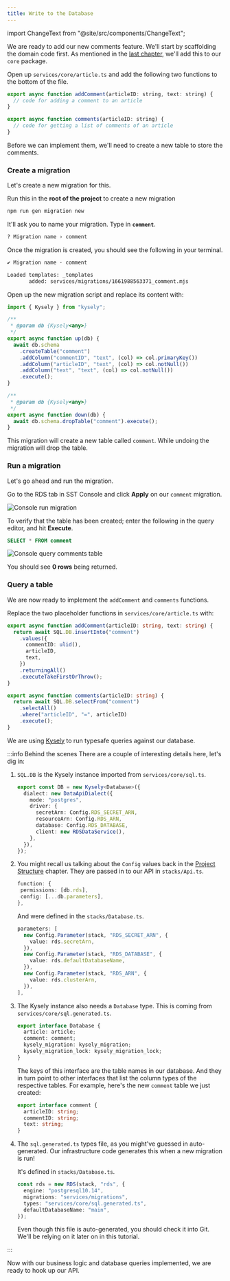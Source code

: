 ```yaml
---
title: Write to the Database
---
```


import ChangeText from "@site/src/components/ChangeText";

We are ready to add our new comments feature. We'll start by scaffolding the domain code first. As mentioned in the [last chapter](domain-driven-design.md), we'll add this to our `core` package.

<ChangeText>

Open up `services/core/article.ts` and add the following two functions to the bottom of the file.

</ChangeText>

```js
export async function addComment(articleID: string, text: string) {
  // code for adding a comment to an article
}

export async function comments(articleID: string) {
  // code for getting a list of comments of an article
}
```

Before we can implement them, we'll need to create a new table to store the comments.

### Create a migration

Let's create a new migration for this.

<ChangeText>

Run this in the **root of the project** to create a new migration

</ChangeText>

```bash
npm run gen migration new
```

<ChangeText>

It'll ask you to name your migration. Type in **`comment`**.

</ChangeText>

```bash
? Migration name › comment
```

Once the migration is created, you should see the following in your terminal.

```bash
✔ Migration name · comment

Loaded templates: _templates
       added: services/migrations/1661988563371_comment.mjs
```

<ChangeText>

Open up the new migration script and replace its content with:

</ChangeText>

```ts title="services/migrations/1661988563371_comment.mjs"
import { Kysely } from "kysely";

/**
 * @param db {Kysely<any>}
 */
export async function up(db) {
  await db.schema
    .createTable("comment")
    .addColumn("commentID", "text", (col) => col.primaryKey())
    .addColumn("articleID", "text", (col) => col.notNull())
    .addColumn("text", "text", (col) => col.notNull())
    .execute();
}

/**
 * @param db {Kysely<any>}
 */
export async function down(db) {
  await db.schema.dropTable("comment").execute();
}
```

This migration will create a new table called `comment`. While undoing the migration will drop the table.

### Run a migration

Let's go ahead and run the migration.

<ChangeText>

Go to the RDS tab in SST Console and click **Apply** on our `comment` migration.

</ChangeText>

![Console run migration](/img/implement-rds/run-migration.png)

To verify that the table has been created; enter the following in the query editor, and hit **Execute**.

```sql
SELECT * FROM comment
```

![Console query comments table](/img/implement-rds/console-query-comment.png)

You should see **0 rows** being returned.

### Query a table

We are now ready to implement the `addComment` and `comments` functions.

<ChangeText>

Replace the two placeholder functions in `services/core/article.ts` with:

</ChangeText>

```ts {2-9,13-16} title="services/core/article.ts"
export async function addComment(articleID: string, text: string) {
  return await SQL.DB.insertInto("comment")
    .values({
      commentID: ulid(),
      articleID,
      text,
    })
    .returningAll()
    .executeTakeFirstOrThrow();
}

export async function comments(articleID: string) {
  return await SQL.DB.selectFrom("comment")
    .selectAll()
    .where("articleID", "=", articleID)
    .execute();
}
```

We are using [Kysely](https://koskimas.github.io/kysely/) to run typesafe queries against our database.

:::info Behind the scenes
There are a couple of interesting details here, let's dig in:

1. `SQL.DB` is the Kysely instance imported from `services/core/sql.ts`.

   ```ts title="services/core/sql.ts"
   export const DB = new Kysely<Database>({
     dialect: new DataApiDialect({
       mode: "postgres",
       driver: {
         secretArn: Config.RDS_SECRET_ARN,
         resourceArn: Config.RDS_ARN,
         database: Config.RDS_DATABASE,
         client: new RDSDataService(),
       },
     }),
   });
   ```

2. You might recall us talking about the `Config` values back in the [Project Structure](project-structure.md#stacks) chapter. They are passed in to our API in `stacks/Api.ts`.

   ```ts title="stacks/Api.ts" {3}
   function: {
    permissions: [db.rds],
    config: [...db.parameters],
   },
   ```

   And were defined in the `stacks/Database.ts`.

   ```ts title="stacks/Database.ts"
   parameters: [
     new Config.Parameter(stack, "RDS_SECRET_ARN", {
       value: rds.secretArn,
     }),
     new Config.Parameter(stack, "RDS_DATABASE", {
       value: rds.defaultDatabaseName,
     }),
     new Config.Parameter(stack, "RDS_ARN", {
       value: rds.clusterArn,
     }),
   ],
   ```

3. The Kysely instance also needs a `Database` type. This is coming from `services/core/sql.generated.ts`.

   ```ts title="services/core/sql.generated.ts"
   export interface Database {
     article: article;
     comment: comment;
     kysely_migration: kysely_migration;
     kysely_migration_lock: kysely_migration_lock;
   }
   ```

   The keys of this interface are the table names in our database. And they in turn point to other interfaces that list the column types of the respective tables. For example, here's the new `comment` table we just created:

   ```ts
   export interface comment {
     articleID: string;
     commentID: string;
     text: string;
   }
   ```

4. The `sql.generated.ts` types file, as you might've guessed in auto-generated. Our infrastructure code generates this when a new migration is run!

   It's defined in `stacks/Database.ts`.

   ```ts title="stacks/Database.ts" {4}
   const rds = new RDS(stack, "rds", {
     engine: "postgresql10.14",
     migrations: "services/migrations",
     types: "services/core/sql.generated.ts",
     defaultDatabaseName: "main",
   });
   ```

   Even though this file is auto-generated, you should check it into Git. We'll be relying on it later on in this tutorial.

:::

Now with our business logic and database queries implemented, we are ready to hook up our API.

